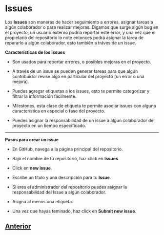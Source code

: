 # Issues  
  
Los **Issues** son maneras de hacer seguimiento a errores, asignar tareas a algún colaborador o para realizar mejoras. Digamos que surge algún bug en el proyecto, un usuario externo podría reportar este error, y una vez que el propietario del repositorio lo note entonces podrá asignar la tarea de repararlo a algún colaborador, esto también a tráves de un issue.  
  
**Características de los issues**  
  
* Son usados para reportar errores, o posibles mejoras en el proyecto.  

* A través de un issue se pueden generar tareas para que algún contribuidor revise algo en particular del proyecto (un error o una mejora).  

* Puedes agregar etiquetas a los issues, esto te permite categorizar y filtrar la información fácilmente.  
  
* Milestones, esta clase de etiqueta te permite asociar issues con alguna característica en especial o fase del proyecto.

* Puedes asignar la responsabilidad de un issue a algún colaborador del proyecto en un tiempo especificado.  
  
***
**Pasos para crear un issue**  
  
* En GitHub, navega a la página principal del repositorio.

* Bajo el nombre de tu repositorio, haz click en **Issues**.

* Click en **new issue**.

* Escribe un título y una descripción para tu **Issue**.

* Si eres el administrador del repositorio puedes asignar la responsabilidad del Issue a algún colaborador.

* Asigna al menos una etiqueta.

* Una vez que hayas teminado, haz click en **Submit new issue**.
## [Anterior](Page10.md)
